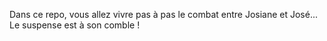Dans ce repo, vous allez vivre pas à pas le combat entre Josiane et José...
Le suspense est à son comble !